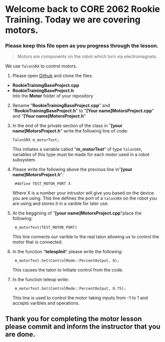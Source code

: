 # Welcome back to CORE 2062 Rookie Training. Today we are covering motors.  

### Please keep this file open as you progress through the lesson.  

> Motors are components on the robot which turn via electromagnets.   

We use `TalonSRX` to  control motors. 

 1. Please open [Github](https://github.com/core2062/RookieTraining) and clone the files:  

- **RookieTrainingBaseProject.cpp**  
- **RookieTrainingBaseProject.h**   
 Into the **Motor** folder of your repository

 2. Rename "**RookieTrainingBaseProject.cpp**" and "**RookieTrainingBaseProject.h**" to "**[Your name]MotorsProject.cpp**" and "**[Your name]MotorsProject.h**"  

 3. In the end of the private section of the class in "**[your name]MotorsProject.h**" write the following line of code:  

        TalonSRX m_motorTest;  
    This initiates a variable called "**m_motorTest**" of type `TalonSRX`, variables of this type must be made for each motor used in a robot subsystem. 
4. Please write the following above the previous line in"**[your name]MotorsProject.h**":

        #define TEST_MOTOR_PORT X
    Where X is a number your intrustor will give you based on the device you are using. This line defines the port of a `talonSRX` on the robot you are using and stores it in a varible for later use.

5. At the beggining of "**[your name]MotorsProject.cpp**"place the following:

        m_motorTest(TEST_MOTOR_PORT)
    This line connects our varible to the real talon allowing us to control the motor that is connected.

6. In the function "**teleopInit**" please write the following:

        m_motorTest.Set(ControlMode::PercentOutput, 0);

    This causes the talon to Initiate control from the code.

7. In the function teleop write:

        m_motorTest.Set(ControlMode::PercentOutput, 0.75);

    This line is used to control the motor taking inputs from -1 to 1 and accepts varibles and operations.

## Thank you for completing the motor lesson please commit and inform the instructor that you are done.
